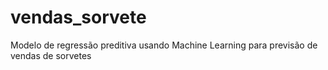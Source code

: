 # vendas_sorvete
Modelo de regressão preditiva usando Machine Learning para previsão de vendas de sorvetes
